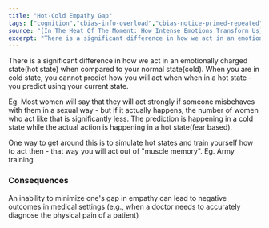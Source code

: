 ```yaml
---
title: "Hot-Cold Empathy Gap"
tags: ["cognition","cbias-info-overload","cbias-notice-primed-repeated"]
source: "[In The Heat Of The Moment: How Intense Emotions Transform Us](https://www.npr.org/2019/11/27/783495595/in-the-heat-of-the-moment-how-intense-emotions-transform-us)"
excerpt: "There is a significant difference in how we act in an emotionally charged state(hot state) when compared to your normal state(cold)."
---
```


There is a significant difference in how we act in an emotionally charged state(hot state) when compared to your normal state(cold). When you are in  cold state, you cannot predict how you will act when when in a hot state - you predict using your current state.

Eg. Most women will say that they will act strongly if someone misbehaves with them in a sexual way - but if it actually happens, the number of women who act like that is significantly less. The prediction is happening in a cold state while the actual action is happening in a hot state(fear based).

One way to get around this is to simulate hot states and train yourself how to act then - that way you will act out of "muscle memory". Eg. Army training.

### Consequences

An inability to minimize one's gap in empathy can lead to negative outcomes in medical settings (e.g., when a doctor needs to accurately diagnose the physical pain of a patient)

